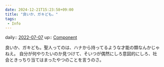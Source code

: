 ```yaml
---
date: 2024-12-21T15:23:58+09:00
title: "良いか、ガキども。"
tags:
 - Info
---
```


daily:: [2022-07-07](Daily_Note/2022-07-07.md)
up:: [Component](../Bar/Novel/Chaos/Component.md)

良いか、ガキども。聖人ってのは、ハナから持ってるような才能の類なんかじゃねえ。
自分が何やりたいのか見つけて、そいつが偶然にしろ意図的にしろ、社会ときっちり当てはまったやつのことを言うのさ。